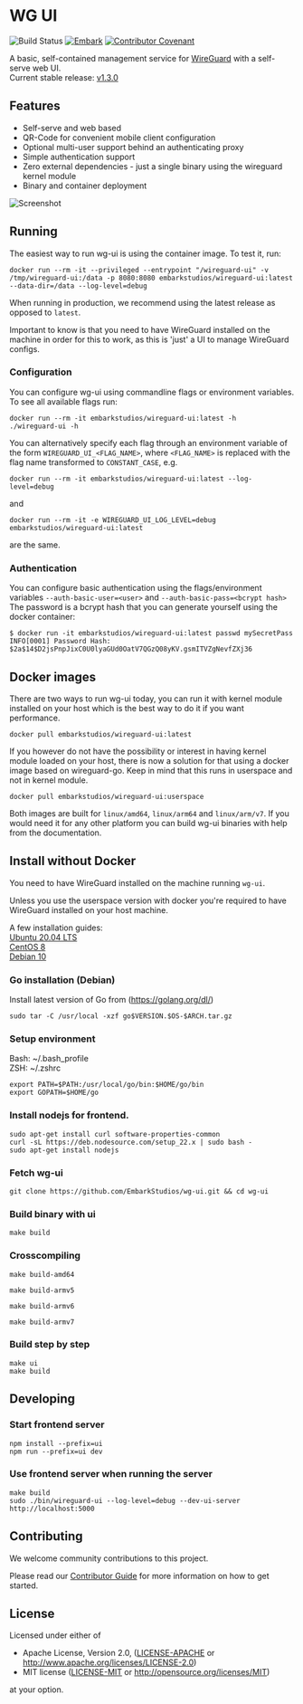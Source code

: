 # WG UI
![Build Status](https://github.com/EmbarkStudios/wg-ui/actions/workflows/push_master.yaml/badge.svg)
[![Embark](https://img.shields.io/badge/embark-open%20source-blueviolet.svg)](https://github.com/EmbarkStudios)
[![Contributor Covenant](https://img.shields.io/badge/contributor%20covenant-v1.4%20adopted-ff69b4.svg)](CODE_OF_CONDUCT.md)

A basic, self-contained management service for [WireGuard](https://wireguard.com) with a self-serve web UI.  
Current stable release: [v1.3.0](https://github.com/EmbarkStudios/wg-ui/releases/tag/v1.3.0)  

## Features

 * Self-serve and web based
 * QR-Code for convenient mobile client configuration
 * Optional multi-user support behind an authenticating proxy
 * Simple authentication support
 * Zero external dependencies - just a single binary using the wireguard kernel module
 * Binary and container deployment

![Screenshot](wireguard-ui.png)

## Running

The easiest way to run wg-ui is using the container image. To test it, run:

```docker run --rm -it --privileged --entrypoint "/wireguard-ui" -v /tmp/wireguard-ui:/data -p 8080:8080 embarkstudios/wireguard-ui:latest --data-dir=/data --log-level=debug```

When running in production, we recommend using the latest release as opposed to `latest`.

Important to know is that you need to have WireGuard installed on the machine in order for this to work, as this is 'just' a UI to manage WireGuard configs. 

### Configuration

You can configure wg-ui using commandline flags or environment variables.
To see all available flags run:

```
docker run --rm -it embarkstudios/wireguard-ui:latest -h
./wireguard-ui -h
```

You can alternatively specify each flag through an environment variable of the form `WIREGUARD_UI_<FLAG_NAME>`, where `<FLAG_NAME>` is replaced with the flag name transformed to `CONSTANT_CASE`, e.g.

```docker run --rm -it embarkstudios/wireguard-ui:latest --log-level=debug```

and

```docker run --rm -it -e WIREGUARD_UI_LOG_LEVEL=debug embarkstudios/wireguard-ui:latest```

are the same.

### Authentication
You can configure basic authentication using the flags/environment variables `--auth-basic-user=<user>` and `--auth-basic-pass=<bcrypt hash>` The password is
a bcrypt hash that you can generate yourself using the docker container:
```
$ docker run -it embarkstudios/wireguard-ui:latest passwd mySecretPass
INFO[0001] Password Hash: $2a$14$D2jsPnpJixC0U0lyaGUd0OatV7QGzQ08yKV.gsmITVZgNevfZXj36
```

## Docker images

There are two ways to run wg-ui today, you can run it with kernel module installed on your host which is the best way to do it if you want performance.  

```
docker pull embarkstudios/wireguard-ui:latest
```

If you however do not have the possibility or interest in having kernel module loaded on your host, there is now a solution for that using a docker image based on wireguard-go. Keep in mind that this runs in userspace and not in kernel module.  

```
docker pull embarkstudios/wireguard-ui:userspace
```

Both images are built for `linux/amd64`, `linux/arm64` and `linux/arm/v7`. If you would need it for any other platform you can build wg-ui binaries with help from the documentation.  


## Install without Docker

You need to have WireGuard installed on the machine running `wg-ui`.

Unless you use the userspace version with docker you're required to have WireGuard installed on your host machine.  

A few installation guides:  
[Ubuntu 20.04 LTS](https://www.cyberciti.biz/faq/ubuntu-20-04-set-up-wireguard-vpn-server/)  
[CentOS 8](https://www.cyberciti.biz/faq/centos-8-set-up-wireguard-vpn-server/)  
[Debian 10](https://www.cyberciti.biz/faq/debian-10-set-up-wireguard-vpn-server/)  

### Go installation (Debian)
Install latest version of Go from (https://golang.org/dl/)

```
sudo tar -C /usr/local -xzf go$VERSION.$OS-$ARCH.tar.gz
```

### Setup environment
Bash: ~/.bash_profile  
ZSH: ~/.zshrc

```
export PATH=$PATH:/usr/local/go/bin:$HOME/go/bin
export GOPATH=$HOME/go
```

### Install nodejs for frontend.

```
sudo apt-get install curl software-properties-common
curl -sL https://deb.nodesource.com/setup_22.x | sudo bash -
sudo apt-get install nodejs
```

### Fetch wg-ui

```
git clone https://github.com/EmbarkStudios/wg-ui.git && cd wg-ui
```

### Build binary with ui

```
make build
```

### Crosscompiling

```
make build-amd64
```

```
make build-armv5
```

```
make build-armv6
```

```
make build-armv7
```

### Build step by step

```
make ui
make build
```

## Developing

### Start frontend server
```
npm install --prefix=ui
npm run --prefix=ui dev
```

### Use frontend server when running the server

```
make build
sudo ./bin/wireguard-ui --log-level=debug --dev-ui-server http://localhost:5000
```

## Contributing

We welcome community contributions to this project.

Please read our [Contributor Guide](CONTRIBUTING.md) for more information on how to get started.

## License
Licensed under either of

* Apache License, Version 2.0, ([LICENSE-APACHE](LICENSE-APACHE) or http://www.apache.org/licenses/LICENSE-2.0)
* MIT license ([LICENSE-MIT](LICENSE-MIT) or http://opensource.org/licenses/MIT)

at your option.
